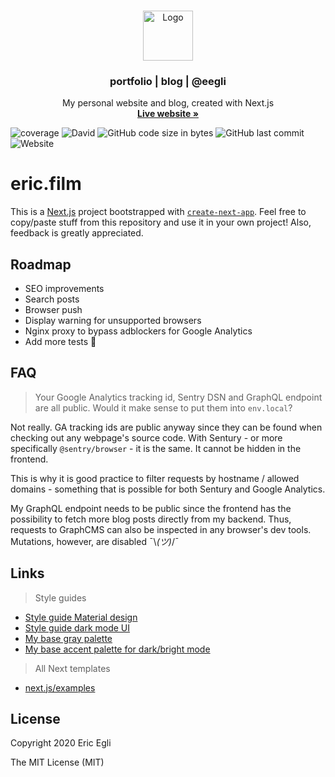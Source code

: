 <br />
<p align="center">
  <a href="https://github.com/eegli/eric.film">
    <img src="https://camo.githubusercontent.com/264e6781d53b931769ab3302aac488359ccef915/68747470733a2f2f626574612e657269632e66696c6d2f7374617469632f696d672f7661722f6769746875625f726561646d655f6c6f676f2e706e67" alt="Logo" height="80">
  </a>
  <h3 align="center">portfolio | blog | @eegli</h3>
   <p align="center">
    My personal website and blog, created with Next.js
    <br />
    <a href="https://eric.film"><strong>Live website »</strong></a>
    <br />

  </p>
</p>

![coverage](https://img.shields.io/github/languages/top/eegli/eric.film) ![David](https://img.shields.io/david/eegli/eric.film) ![GitHub code size in bytes](https://img.shields.io/github/languages/code-size/eegli/eric.film) ![GitHub last commit](https://img.shields.io/github/last-commit/eegli/eric.film) ![Website](https://img.shields.io/website?down_color=lightgrey&down_message=offline&up_color=blue&up_message=online&url=https%3A%2F%2Fbeta.eric.film)

# eric.film

This is a [Next.js](https://nextjs.org/) project bootstrapped with [`create-next-app`](https://github.com/vercel/next.js/tree/canary/packages/create-next-app). Feel free to copy/paste stuff from this repository and use it in your own project! Also, feedback is greatly appreciated.

## Roadmap

- SEO improvements
- Search posts
- Browser push
- Display warning for unsupported browsers
- Nginx proxy to bypass adblockers for Google Analytics
- Add more tests 👻

## FAQ

> Your Google Analytics tracking id, Sentry DSN and GraphQL endpoint are all public. Would it make sense to put them into `env.local`?

Not really. GA tracking ids are public anyway since they can be found when checking out any webpage's source code.
With Sentury - or more specifically `@sentry/browser` - it is the same. It cannot be hidden in the frontend.

This is why it is good practice to filter requests by hostname / allowed domains - something that is possible for both Sentury and Google Analytics.

My GraphQL endpoint needs to be public since the frontend has the possibility to fetch more blog posts directly from my backend. Thus, requests to GraphCMS can also be inspected in any browser's dev tools. Mutations, however, are disabled ¯\\_(ツ)_/¯

## Links

> Style guides

- [Style guide Material design](https://material.io/design)
- [Style guide dark mode UI](https://uxdesign.cc/dark-mode-ui-design-the-definitive-guide-part-1-color-53dcfaea5129)
- [My base gray palette](https://coolors.co/121212-222222-3b3b3b-8f8f8f-cccccc-f7f7f7)
- [My base accent palette for dark/bright mode](https://coolors.co/034363-53272d-365952)

> All Next templates

- [next.js/examples](https://github.com/vercel/next.js/tree/canary/examples)

## License

Copyright 2020 Eric Egli

The MIT License (MIT)
